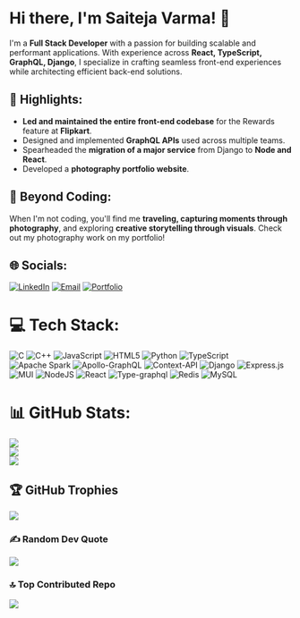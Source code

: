 # Hi there, I'm Saiteja Varma! 👋

I'm a **Full Stack Developer** with a passion for building scalable and performant applications. With experience across **React, TypeScript, GraphQL, Django**, I specialize in crafting seamless front-end experiences while architecting efficient back-end solutions.

## 🌟 Highlights:
- **Led and maintained the entire front-end codebase** for the Rewards feature at **Flipkart**.
- Designed and implemented **GraphQL APIs** used across multiple teams.
- Spearheaded the **migration of a major service** from Django to **Node and React**.
- Developed a **photography portfolio website**.


## 📸 Beyond Coding:
When I'm not coding, you'll find me **traveling, capturing moments through photography**, and exploring **creative storytelling through visuals**. Check out my photography work on my portfolio!


## 🌐 Socials:
[![LinkedIn](https://img.shields.io/badge/LinkedIn-%230077B5.svg?logo=linkedin&logoColor=white)](https://linkedin.com/in/j-saiteja-varma) 
[![Email](https://img.shields.io/badge/Email-D14836?logo=gmail&logoColor=white)](mailto:saitejavarmaj30@gmail.com) 
[![Portfolio](https://img.shields.io/badge/Portfolio-%231E90FF.svg?logo=Firefox&logoColor=white)](https://saitejavarma.dev)

# 💻 Tech Stack:
![C](https://img.shields.io/badge/c-%2300599C.svg?style=for-the-badge&logo=c&logoColor=white) ![C++](https://img.shields.io/badge/c++-%2300599C.svg?style=for-the-badge&logo=c%2B%2B&logoColor=white) ![JavaScript](https://img.shields.io/badge/javascript-%23323330.svg?style=for-the-badge&logo=javascript&logoColor=%23F7DF1E) ![HTML5](https://img.shields.io/badge/html5-%23E34F26.svg?style=for-the-badge&logo=html5&logoColor=white) ![Python](https://img.shields.io/badge/python-3670A0?style=for-the-badge&logo=python&logoColor=ffdd54) ![TypeScript](https://img.shields.io/badge/typescript-%23007ACC.svg?style=for-the-badge&logo=typescript&logoColor=white) ![Apache Spark](https://img.shields.io/badge/Apache%20Spark-FDEE21?style=for-the-badge&logo=apachespark&logoColor=black) ![Apollo-GraphQL](https://img.shields.io/badge/-ApolloGraphQL-311C87?style=for-the-badge&logo=apollo-graphql) ![Context-API](https://img.shields.io/badge/Context--Api-000000?style=for-the-badge&logo=react) ![Django](https://img.shields.io/badge/django-%23092E20.svg?style=for-the-badge&logo=django&logoColor=white) ![Express.js](https://img.shields.io/badge/express.js-%23404d59.svg?style=for-the-badge&logo=express&logoColor=%2361DAFB) ![MUI](https://img.shields.io/badge/MUI-%230081CB.svg?style=for-the-badge&logo=mui&logoColor=white) ![NodeJS](https://img.shields.io/badge/node.js-6DA55F?style=for-the-badge&logo=node.js&logoColor=white) ![React](https://img.shields.io/badge/react-%2320232a.svg?style=for-the-badge&logo=react&logoColor=%2361DAFB) ![Type-graphql](https://img.shields.io/badge/-TypeGraphQL-%23C04392?style=for-the-badge) ![Redis](https://img.shields.io/badge/redis-%23DD0031.svg?style=for-the-badge&logo=redis&logoColor=white) ![MySQL](https://img.shields.io/badge/mysql-4479A1.svg?style=for-the-badge&logo=mysql&logoColor=white)
# 📊 GitHub Stats:
![](https://github-readme-stats.vercel.app/api?username=Saitejavarma30&theme=dark&hide_border=true&include_all_commits=false&count_private=true)<br/>
![](https://nirzak-streak-stats.vercel.app/?user=Saitejavarma30&theme=dark&hide_border=true)<br/>
![](https://github-readme-stats.vercel.app/api/top-langs/?username=Saitejavarma30&theme=dark&hide_border=true&include_all_commits=false&count_private=true&layout=compact)

## 🏆 GitHub Trophies
![](https://github-profile-trophy.vercel.app/?username=Saitejavarma30&theme=onedark&no-frame=true&no-bg=false&margin-w=4)

### ✍️ Random Dev Quote
![](https://quotes-github-readme.vercel.app/api?type=horizontal&theme=dark)

### 🔝 Top Contributed Repo
![](https://github-contributor-stats.vercel.app/api?username=Saitejavarma30&limit=5&theme=onedark&combine_all_yearly_contributions=true)

<!-- Proudly created with GPRM ( https://gprm.itsvg.in ) -->
